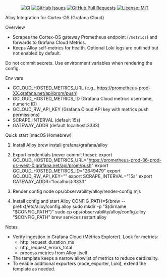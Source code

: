<div align="center">

[![CI](https://github.com/cortex-os/cortex-os/actions/workflows/ci.yml/badge.svg)](https://github.com/cortex-os/cortex-os/actions/workflows/ci.yml)
[![GitHub Issues](https://img.shields.io/github/issues/cortex-os/cortex-os)](https://github.com/cortex-os/cortex-os/issues)
[![GitHub Pull Requests](https://img.shields.io/github/issues-pr/cortex-os/cortex-os)](https://github.com/cortex-os/cortex-os/pulls)
[![License: MIT](https://img.shields.io/badge/License-MIT-yellow.svg)](https://opensource.org/licenses/MIT)

</div>

Alloy Integration for Cortex-OS (Grafana Cloud)

Overview
- Scrapes the Cortex-OS gateway Prometheus endpoint (`/metrics`) and forwards to Grafana Cloud Metrics.
- Keeps Alloy self-metrics for health. Optional Loki logs are outlined but not enabled by default.

Do not commit secrets. Use environment variables when rendering the config.

Env vars
- GCLOUD_HOSTED_METRICS_URL (e.g., https://prometheus-prod-XX.grafana.net/api/prom/push)
- GCLOUD_HOSTED_METRICS_ID (Grafana Cloud metrics username, numeric ID)
- GCLOUD_RW_API_KEY (Grafana Cloud API key with metrics push permissions)
- SCRAPE_INTERVAL (default 15s)
- GATEWAY_ADDR (default localhost:3333)

Quick start (macOS Homebrew)
1) Install Alloy
   brew install grafana/grafana/alloy

2) Export credentials (never commit these):
   export GCLOUD_HOSTED_METRICS_URL="https://prometheus-prod-36-prod-us-west-0.grafana.net/api/prom/push"
   export GCLOUD_HOSTED_METRICS_ID="2649479"
   export GCLOUD_RW_API_KEY="<redacted>"
   export SCRAPE_INTERVAL="15s"
   export GATEWAY_ADDR="localhost:3333"

3) Render config
   node ops/observability/alloy/render-config.mjs

4) Install config and start Alloy
   CONFIG_PATH=$(brew --prefix)/etc/alloy/config.alloy
   sudo mkdir -p "$(dirname "$CONFIG_PATH")"
   sudo cp ops/observability/alloy/config.alloy "$CONFIG_PATH"
   brew services restart alloy

Notes
- Verify ingestion in Grafana Cloud (Metrics Explorer). Look for metrics:
  - http_request_duration_ms
  - http_request_errors_total
  - process metrics from Alloy itself
- The template keeps a narrow allowlist of metrics to reduce cardinality.
- To enable additional exporters (node_exporter, Loki), extend the template as needed.

